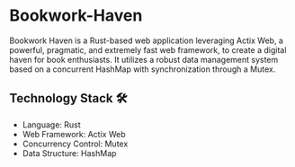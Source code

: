 # Bookwork-Haven


Bookwork Haven is a Rust-based web application leveraging Actix Web, a powerful, pragmatic, and extremely fast web framework, to create a digital haven for book enthusiasts. It utilizes a robust data management system based on a concurrent HashMap with synchronization through a Mutex.


## Technology Stack 🛠️

 - Language: Rust
 - Web Framework: Actix Web
 - Concurrency Control: Mutex
 - Data Structure: HashMap
